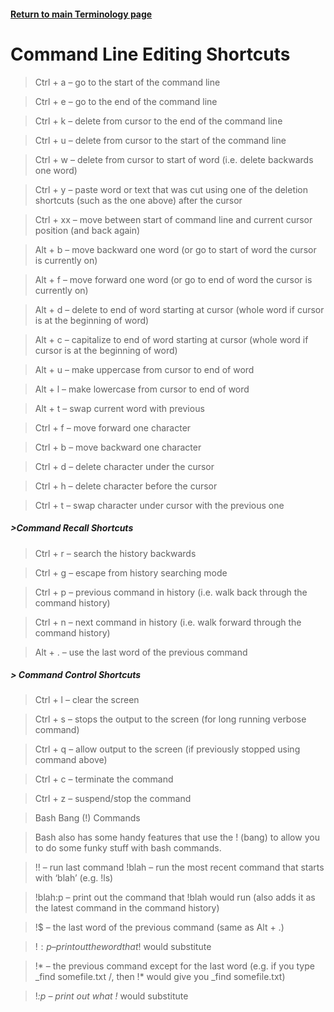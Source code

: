 #### [Return to main Terminology page](https://github.com/hydropero/Terminology)


# Command Line Editing Shortcuts

> Ctrl + a – go to the start of the command line

> Ctrl + e – go to the end of the command line

> Ctrl + k – delete from cursor to the end of the command line

> Ctrl + u – delete from cursor to the start of the command line

> Ctrl + w – delete from cursor to start of word (i.e. delete backwards one word)

> Ctrl + y – paste word or text that was cut using one of the deletion shortcuts (such as the one above) after the cursor

> Ctrl + xx – move between start of command line and current cursor position (and back again)

> Alt + b – move backward one word (or go to start of word the cursor is currently on)

> Alt + f – move forward one word (or go to end of word the cursor is currently on)

> Alt + d – delete to end of word starting at cursor (whole word if cursor is at the beginning of word)

> Alt + c – capitalize to end of word starting at cursor (whole word if cursor is at the beginning of word)

> Alt + u – make uppercase from cursor to end of word

> Alt + l – make lowercase from cursor to end of word

> Alt + t – swap current word with previous

> Ctrl + f – move forward one character

> Ctrl + b – move backward one character

> Ctrl + d – delete character under the cursor

> Ctrl + h – delete character before the cursor

> Ctrl + t – swap character under cursor with the previous one

##### >Command Recall Shortcuts

> Ctrl + r – search the history backwards

> Ctrl + g – escape from history searching mode

> Ctrl + p – previous command in history (i.e. walk back through the command history)

> Ctrl + n – next command in history (i.e. walk forward through the command history)

> Alt + . – use the last word of the previous command

##### > Command Control Shortcuts

> Ctrl + l – clear the screen

> Ctrl + s – stops the output to the screen (for long running verbose command)

> Ctrl + q – allow output to the screen (if previously stopped using command above)

> Ctrl + c – terminate the command

> Ctrl + z – suspend/stop the command

> Bash Bang (!) Commands

> Bash also has some handy features that use the ! (bang) to allow you to do some funky stuff with bash commands.

> !! – run last command !blah – run the most recent command that starts with ‘blah’ (e.g. !ls)

> !blah:p – print out the command that !blah would run (also adds it as the latest command in the command history)

> !$ – the last word of the previous command (same as Alt + .)

> !$:p – print out the word that !$ would substitute

> !* – the previous command except for the last word (e.g. if you type _find somefile.txt /, then !* would give you _find somefile.txt)

> !*:p – print out what !* would substitute